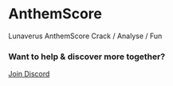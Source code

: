 # AnthemScore
Lunaverus AnthemScore Crack / Analyse / Fun

### Want to help & discover more together?

[Join Discord](https://discord.gg/Y4VJYHB)
